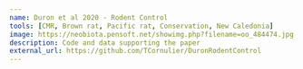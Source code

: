 ```yaml
---
name: Duron et al 2020 - Rodent Control
tools: [CMR, Brown rat, Pacific rat, Conservation, New Caledonia]
image: https://neobiota.pensoft.net/showimg.php?filename=oo_484474.jpg
description: Code and data supporting the paper
external_url: https://github.com/TCornulier/DuronRodentControl
---
```


